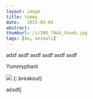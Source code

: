 ```yaml
---
layout: image
title: Yummy
date:   2015-04-04
abstract: 
thumburl: /i/IMG_7944_thumb.jpg
tags: [bw, animals]
---
```

adsf
asdf
asdf
asdf
asdf
asdf

Yummyphant

![]({{site.url}}/i/IMG_7944.jpg)
{:.breakout}

aösdfj 

